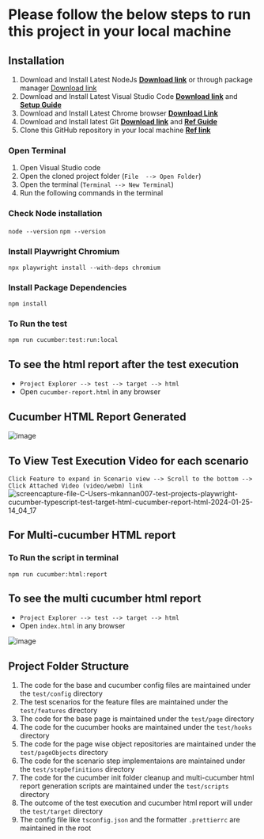 # Please follow the below steps to run this project in your local machine

## Installation 
1. Download and Install Latest NodeJs **[Download link](https://nodejs.org/en)** or through package manager [Download link](https://nodejs.org/en/download/package-manager)
2. Download and Install Latest Visual Studio Code **[Download link](https://code.visualstudio.com/)** and **[Setup Guide](https://code.visualstudio.com/docs/setup/setup-overview)**
3. Download and Install Latest Chrome browser **[Download Link](https://www.google.com/intl/en_uk/chrome/dr/download/)**
4. Download and Install latest Git **[Download link](https://git-scm.com/downloads)** and **[Ref Guide](https://git-scm.com/docs)**
5. Clone this GitHub repository in your local machine **[Ref link](https://docs.github.com/en/repositories/creating-and-managing-repositories/cloning-a-repository)**
   
### Open Terminal 
1. Open Visual Studio code
2. Open the cloned project folder (`File  --> Open Folder`)
3. Open the terminal (`Terminal --> New Terminal`)
4. Run the following commands in the terminal

### Check Node installation
`node --version` 
`npm --version`

### Install Playwright Chromium
`npx playwright install --with-deps chromium`

### Install Package Dependencies
`npm install`

### To Run the test
`npm run cucumber:test:run:local`

## To see the html report after the test execution

- `Project Explorer --> test --> target --> html`
- Open `cucumber-report.html` in any browser

## Cucumber HTML Report Generated
![image](https://github.com/mkannan007/playwright-cucumber-typescript/assets/37662555/d2208a11-ba48-4025-a206-2c2479c25611)


## To View Test Execution Video for each scenario
`Click Feature to expand in Scenario view --> Scroll to the bottom --> Click Attached Video (video/webm) link`
![screencapture-file-C-Users-mkannan007-test-projects-playwright-cucumber-typescript-test-target-html-cucumber-report-html-2024-01-25-14_04_17](https://github.com/mkannan007/playwright-cucumber-typescript/assets/37662555/1220ff3a-3034-4135-8f2c-b040bfc4294d)

## For Multi-cucumber HTML report
### To Run the script in terminal
`npm run cucumber:html:report`

## To see the multi cucumber html report
- `Project Explorer --> test --> target --> html`
- Open `index.html` in any browser

![image](https://github.com/mkannan007/playwright-cucumber-typescript/assets/37662555/6375fcfd-3b09-4606-812d-10e147d3e9ed)

## Project Folder Structure

1. The code for the base and cucumber config files are maintained under the `test/config` directory
2. The test scenarios for the feature files are maintained under the `test/features` directory
3. The code for the base page is maintained under the `test/page` directory
4. The code for the cucumber hooks are maintained under the `test/hooks` directory
5. The code for the page wise object repositories are maintained under the `test/pageObjects` directory
6. The code for the scenario step implementaions are maintained under the `test/stepDefinitions` directory
7. The code for the cucumber init folder cleanup and multi-cucumber html report generation scripts are maintained under the `test/scripts` directory
8. The outcome of the test execution and cucumber html report will under the `test/target` directory
9. The config file like `tsconfig.json` and the formatter `.prettierrc` are maintained in the root
